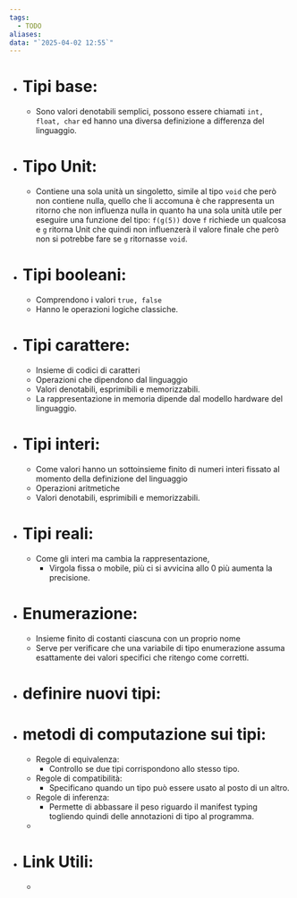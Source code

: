 ```yaml
---
tags:
  - TODO
aliases: 
data: "`2025-04-02 12:55`"
---
```

- # Tipi base:
	- Sono valori denotabili semplici, possono essere chiamati `int, float, char` ed hanno una diversa definizione a differenza del linguaggio.
- # Tipo Unit:
	- Contiene una sola unità un singoletto, simile al tipo `void` che però non contiene nulla, quello che li accomuna è che rappresenta un ritorno che non influenza nulla in quanto ha una sola unità utile per eseguire una funzione del tipo: `f(g(5))` dove `f` richiede un qualcosa e `g` ritorna Unit che quindi non influenzerà il valore finale che però non si potrebbe fare se `g` ritornasse `void`.
- # Tipi booleani:
	- Comprendono i valori `true, false`
	- Hanno le operazioni logiche classiche.
- # Tipi carattere:
	- Insieme di codici di caratteri
	- Operazioni che dipendono dal linguaggio
	- Valori denotabili, esprimibili e memorizzabili.
	- La rappresentazione in memoria dipende dal modello hardware del linguaggio.
- # Tipi interi:
	- Come valori hanno un sottoinsieme finito di numeri interi fissato al momento della definizione del linguaggio
	- Operazioni aritmetiche
	- Valori denotabili, esprimibili e memorizzabili.
- # Tipi reali:
	- Come gli interi ma cambia la rappresentazione,
		- Virgola fissa o mobile, più ci si avvicina allo 0 più aumenta la precisione.
- # Enumerazione:
	- Insieme finito di costanti ciascuna con un proprio nome 
	- Serve per verificare che una variabile di tipo enumerazione assuma esattamente dei valori specifici che ritengo come corretti.
- # definire nuovi tipi:
- # metodi di computazione sui tipi:
	- Regole di equivalenza:
		- Controllo se due tipi corrispondono allo stesso tipo.
	- Regole di compatibilità:
		- Specificano quando un tipo può essere usato al posto di un altro.
	- Regole di inferenza:
		- Permette di abbassare il peso riguardo il manifest typing togliendo quindi delle annotazioni di tipo al programma.
	- 
- # Link Utili:
	- 